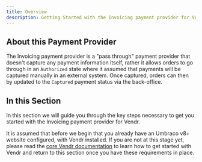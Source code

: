 ```yaml
---
title: Overview
description: Getting Started with the Invoicing payment provider for Vendr, the eCommerce solution for Umbraco v8+
---
```


## About this Payment Provider

The Invoicing payment provider is a "pass through" payment provider that doesn't capture any payment information itself, rather it allows orders to go through in an `Authorized` state where it assumed that payments will be captured manually in an external system. Once captured, orders can then by updated to the `Captured` payment status via the back-office.

## In this Section

In this section we will guide you through the key steps necessary to get you started with the Invoicing payment provider for Vendr.

It is assumed that before we begin that you already have an Umbraco v8+ website configured, with Vendr installed. If you are not at this stage yet, please read the [core Vendr documentation](../../../../../core/) to learn how to get started with Vendr and return to this section once you have these requirements in place.